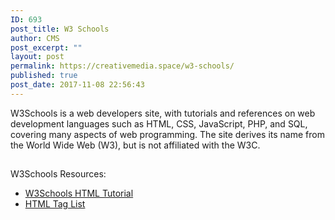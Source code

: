```yaml
---
ID: 693
post_title: W3 Schools
author: CMS
post_excerpt: ""
layout: post
permalink: https://creativemedia.space/w3-schools/
published: true
post_date: 2017-11-08 22:56:43
---
```

W3Schools is a web developers site, with tutorials and references on web development languages such as HTML, CSS, JavaScript, PHP, and SQL, covering many aspects of web programming. The site derives its name from the World Wide Web (W3), but is not affiliated with the W3C.
<div style="clear: both;">
<h2></h2>
</div>
W3Schools Resources:
<ul>
 	<li><a href="https://www.w3schools.com/html/default.asp">W3Schools HTML Tutorial</a></li>
 	<li><a href="https://www.w3schools.com/tags/default.asp">HTML Tag List</a></li>
</ul>